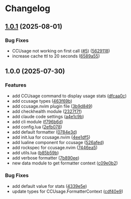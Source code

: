 # Changelog

## [1.0.1](https://github.com/S1M0N38/ccusage.nvim/compare/v1.0.0...v1.0.1) (2025-08-01)


### Bug Fixes

* CCUsage not working on first call ([#5](https://github.com/S1M0N38/ccusage.nvim/issues/5)) ([5629118](https://github.com/S1M0N38/ccusage.nvim/commit/562911853231fe0aeaa0aa09ce5ccba825c96ad1))
* increase cache ttl to 20 seconds ([6589a55](https://github.com/S1M0N38/ccusage.nvim/commit/6589a559a12857b208b70a8cc6d1cbfcb95b9cbb))

## 1.0.0 (2025-07-30)


### Features

* add CCUsage command to display usage stats ([dfcaa0c](https://github.com/S1M0N38/ccusage.nvim/commit/dfcaa0cf82bf5ac0912f13dbcdb923544cf34fe6))
* add ccusage types ([463f69b](https://github.com/S1M0N38/ccusage.nvim/commit/463f69b7ea902200dff4bd3257a35bbd9a620d1b))
* add ccusage.nvim plugin file ([3b9d849](https://github.com/S1M0N38/ccusage.nvim/commit/3b9d849eb8862e62c68619a45f08a61b5246987d))
* add checkhealth module ([2327f7f](https://github.com/S1M0N38/ccusage.nvim/commit/2327f7f4f6953896896d8ef35cb7fad7339abc6a))
* add claude code settings ([a4e1c9b](https://github.com/S1M0N38/ccusage.nvim/commit/a4e1c9bb2ddd456f87f725220b1ed75a164b52a0))
* add cli module ([f796b6d](https://github.com/S1M0N38/ccusage.nvim/commit/f796b6d2fc196e9c273222227abb27f984cb6f00))
* add config.lua ([2efb078](https://github.com/S1M0N38/ccusage.nvim/commit/2efb078b883b459cddead06627c9a8b7b3a80034))
* add default formatter ([0784e3d](https://github.com/S1M0N38/ccusage.nvim/commit/0784e3d639b9edb4ae10206c619196e34161ea1c))
* add init.lua for ccusage.nvim ([4ee1df5](https://github.com/S1M0N38/ccusage.nvim/commit/4ee1df5a96bbb5e0e08857871ca97b03b839dcc5))
* add lualine component for ccusage ([526afed](https://github.com/S1M0N38/ccusage.nvim/commit/526afed57f0f6fee4f7a7ea4538ccfc28d862d19))
* add rockspec for ccusage.nvim ([7446ea5](https://github.com/S1M0N38/ccusage.nvim/commit/7446ea5421042d05e17c9e6f734ec2ae081dfbcf))
* add utils.lua ([b85b59b](https://github.com/S1M0N38/ccusage.nvim/commit/b85b59b98d9c343105497d514c6045ccf27527cf))
* add verbose formatter ([7b890ee](https://github.com/S1M0N38/ccusage.nvim/commit/7b890ee4a17124e97a923d33d632df5e2234422e))
* new data module to get formatter context ([c09e0b2](https://github.com/S1M0N38/ccusage.nvim/commit/c09e0b22576247a0d3edbbb67e68f0fccad79e32))


### Bug Fixes

* add default value for stats ([4339e5e](https://github.com/S1M0N38/ccusage.nvim/commit/4339e5ed4c661c369b656d33fbb13209f0c81249))
* update types for CCUsage.FormatterContext ([cdf40e9](https://github.com/S1M0N38/ccusage.nvim/commit/cdf40e9bb09c29413e81586092b83c5a08b34493))
